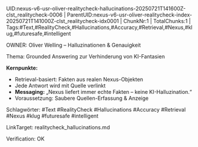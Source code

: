 UID:nexus-v6-usr-oliver-realitycheck-hallucinations-20250721T141600Z-clst_realitycheck-0006 | ParentUID:nexus-v6-usr-oliver-realitycheck-index-20250721T141000Z-clst_realitycheck-idx0001 | ChunkNr:1 | TotalChunks:1 | Tags:#Text,#RealityCheck,#Hallucinations,#Accuracy,#Retrieval,#Nexus,#klug,#futuresafe,#intelligent

OWNER: Oliver Welling – Halluzinationen & Genauigkeit

Thema: Grounded Answering zur Verhinderung von KI-Fantasien

**Kernpunkte:**  
- Retrieval-basiert: Fakten aus realen Nexus-Objekten  
- Jede Antwort wird mit Quelle verlinkt  
- **Messaging:** „Nexus liefert immer echte Fakten – keine KI-Halluzination.“  
- Voraussetzung: Saubere Quellen-Erfassung & Anzeige  

Schlagwörter: #Text #RealityCheck #Hallucinations #Accuracy #Retrieval #Nexus #klug #futuresafe #intelligent

LinkTarget: realitycheck_hallucinations.md  

Verification: OK
